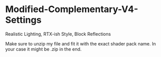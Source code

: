 # Modified-Complementary-V4-Settings
Realistic Lighting, RTX-ish Style, Block Reflections

Make sure to unzip my file and fit it with the exact shader pack name. In your case it might be .zip in the end.
